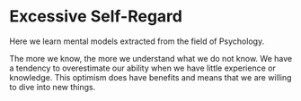 # Excessive Self-Regard

Here we learn mental models extracted from the field of Psychology. 

The more we know, the more we understand what we do not know. We have a tendency to overestimate our ability when we have little experience or knowledge. This optimism does have benefits and means that we are willing to dive into new things. 